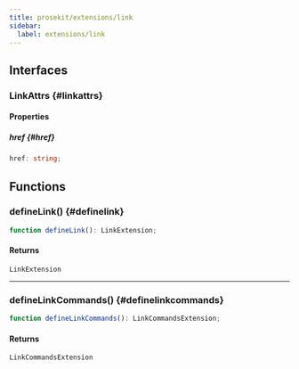 ```yaml
---
title: prosekit/extensions/link
sidebar:
  label: extensions/link
---
```


<!-- DEBUG memberWithGroups 1 -->

<!-- DEBUG memberWithGroups 4 -->

<!-- DEBUG memberWithGroups 7 -->

<!-- DEBUG memberWithGroups 8 -->

<!-- DEBUG memberWithGroups 9 -->

## Interfaces

### LinkAttrs {#linkattrs}

<!-- DEBUG memberWithGroups 1 -->

<!-- DEBUG memberWithGroups 4 -->

<!-- DEBUG memberWithGroups 7 -->

<!-- DEBUG memberWithGroups 8 -->

<!-- DEBUG memberWithGroups 9 -->

#### Properties

##### href {#href}

```ts
href: string;
```

<!-- DEBUG inheritance start -->

<!-- DEBUG memberWithGroups 10 -->

## Functions

### defineLink() {#definelink}

```ts
function defineLink(): LinkExtension;
```

#### Returns

`LinkExtension`

<!-- DEBUG inheritance start -->

***

### defineLinkCommands() {#definelinkcommands}

```ts
function defineLinkCommands(): LinkCommandsExtension;
```

#### Returns

`LinkCommandsExtension`

<!-- DEBUG inheritance start -->

<!-- DEBUG memberWithGroups 10 -->
